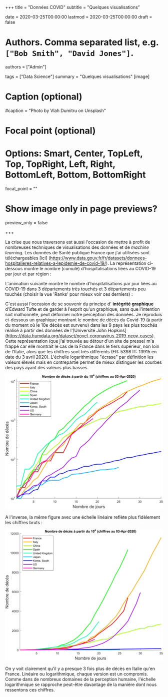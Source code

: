 +++
title = "Données COVID"
subtitle = "Quelques visualisations"

date = 2020-03-25T00:00:00
lastmod = 2020-03-25T00:00:00
draft = false

# Authors. Comma separated list, e.g. `["Bob Smith", "David Jones"]`.
authors = ["Admin"]

tags = ["Data Science"]
summary = "Quelques visualisations"
[image]
  # Caption (optional)
  #caption = "Photo by Vlah Dumitru on Unsplash"

  # Focal point (optional)
  # Options: Smart, Center, TopLeft, Top, TopRight, Left, Right, BottomLeft, Bottom, BottomRight
  focal_point = ""

  # Show image only in page previews?
  preview_only = false

+++


La crise que nous traversons est aussi l'occasion de mettre à profit de nombreuses techniques de visualisations des données et de *machine learning*.  Les données de Santé publique France que j'ai utilisées sont téléchargeables [ici] (https://www.data.gouv.fr/fr/datasets/donnees-hospitalieres-relatives-a-lepidemie-de-covid-19/). La représentation ci-dessous montre le nombre (cumulé) d'hospitalisations liées au COVID-19 par jour et par région :

<div class="flourish-embed flourish-bar-chart-race" data-src="visualisation/1757900" data-url="https://flo.uri.sh/visualisation/1757900/embed"><script src="https://public.flourish.studio/resources/embed.js"></script></div>

L'animation suivante montre le nombre d'hospitalisations par jour liées au COVID-19 dans 3 départements très touchés et 3 départements peu touchés (choisir la vue 'Ranks' pour mieux voir ces derniers) :

<div class="flourish-embed flourish-chart" data-src="visualisation/1764467" data-url="https://flo.uri.sh/visualisation/1764467/embed"><script src="https://public.flourish.studio/resources/embed.js"></script></div>

C'est aussi l'occasion de se souvenir du principe d' **intégrité graphique** d'Edward Tufte et de garder à l'esprit qu'un graphique, sans que l'intention soit malhonnête, peut déformer notre perception des données. Je reproduis ci-dessous un graphique montrant le nombre de décès du Covid-19 (à partir du moment où le 10e décès est survenu) dans les 9 pays les plus touchés réalisé à partir des données de l'[Université John Hopkins] (https://data.humdata.org/dataset/novel-coronavirus-2019-ncov-cases). Cette représentation (que j'ai trouvée au détour d'un site de presse) m'a frappé car elle montrait le cas de la France dans le tiers supérieur, non loin de l'Italie, alors que les chiffres sont très différents (FR: 5398 IT: 13915 en date du 3 avril 2020). L'échelle logarithmique "écrase" par définition les valeurs élevés mais en contrepartie permet de mieux distinguer les courbes des pays ayant des valeurs plus basses. 

![graphLog](logDC.png)

A l'inverse, la même figure avec une échelle linéaire reflète plus fidèlement les chiffres bruts :

![graphLin](linDC.png)

On y voit clairement qu'il y a presque 3 fois plus de décès en Italie qu'en France. Linéaire ou logarithmique, chaque version est un compromis. Comme dans de nombreux domaines de la perception humaine, l'échelle logarithmique se rapproche peut-être davantage de la manière dont nous ressentons ces chiffres. 









